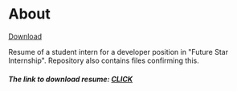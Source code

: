 # About
<!-- Place this tag in your head or just before your close body tag. -->
<script async defer src="https://buttons.github.io/buttons.js"></script>
<!-- Place this tag where you want the button to render. -->
<a class="github-button" href="https://github.com/buttons/github-buttons/archive/HEAD.zip" data-color-scheme="no-preference: light; light: light; dark: dark;" data-icon="octicon-download" data-size="large" aria-label="Download buttons/github-buttons on GitHub">Download</a>


Resume of a student intern for a developer position in "Future Star Internship". Repository also contains files confirming this.
#####  The link to download resume: [CLICK](https://github.com/De-Par/CV/blob/main/CV.pdf)

